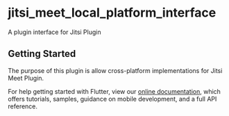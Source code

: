 # jitsi_meet_local_platform_interface

A plugin interface for Jitsi Plugin

## Getting Started

The purpose of this plugin is allow cross-platform implementations for Jitsi Meet Plugin.


For help getting started with Flutter, view our 
[online documentation](https://flutter.dev/docs), which offers tutorials, 
samples, guidance on mobile development, and a full API reference.
